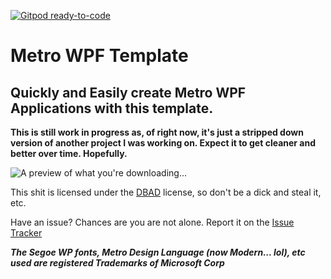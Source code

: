 [![Gitpod ready-to-code](https://img.shields.io/badge/Gitpod-ready--to--code-blue?logo=gitpod)](https://gitpod.io/#https://github.com/0xdeafcafe/MetroWPFTemplate)

# Metro WPF Template #
## Quickly and Easily create Metro WPF Applications with this template. ##

__This is still work in progress as, of right now, it's just a stripped down version of another project I was working on. Expect it to get cleaner and better over time. Hopefully.__

![A preview of what you're downloading...](http://i.imgur.com/2U9Na.png)

This shit is licensed under the [DBAD](http://www.dbad-license.org/ "DBAD") license, so don't be a dick and steal it, etc.

Have an issue? Chances are you are not alone. Report it on the [Issue Tracker](https://github.com/Xerax/MetroWPFTemplate/issues/new "Issue Tracker")

___The Segoe WP fonts, Metro Design Language (now Modern... lol), etc used are registered Trademarks of Microsoft Corp___
